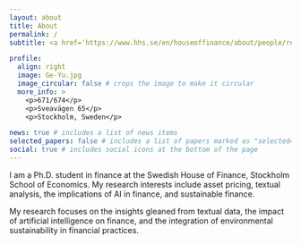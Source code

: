 ```yaml
---
layout: about
title: About
permalink: /
subtitle: <a href='https://www.hhs.se/en/houseoffinance/about/people/resident/'>Swedish House of Finance</a>/Stockholm School of Economics

profile:
  align: right
  image: Ge-Yu.jpg
  image_circular: false # crops the image to make it circular
  more_info: >
    <p>671/674</p>
    <p>Sveavägen 65</p>
    <p>Stockholm, Sweden</p>

news: true # includes a list of news items
selected_papers: false # includes a list of papers marked as "selected={true}"
social: true # includes social icons at the bottom of the page
---
```


I am a Ph.D. student in finance at the Swedish House of Finance, Stockholm School of Economics. My research interests include asset pricing, textual analysis, the implications of AI in finance, and sustainable finance.

My research focuses on the insights gleaned from textual data, the impact of artificial intelligence on finance, and the integration of environmental sustainability in financial practices.
